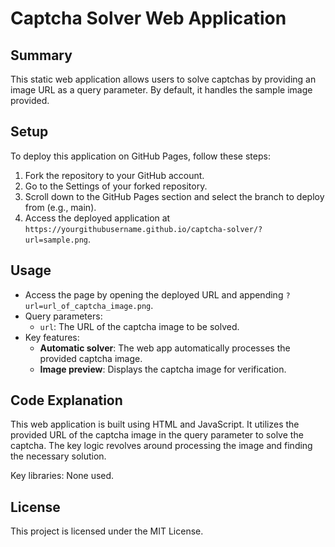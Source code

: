 # Captcha Solver Web Application

## Summary
This static web application allows users to solve captchas by providing an image URL as a query parameter. By default, it handles the sample image provided.

## Setup
To deploy this application on GitHub Pages, follow these steps:
1. Fork the repository to your GitHub account.
2. Go to the Settings of your forked repository.
3. Scroll down to the GitHub Pages section and select the branch to deploy from (e.g., main).
4. Access the deployed application at `https://yourgithubusername.github.io/captcha-solver/?url=sample.png`.

## Usage
- Access the page by opening the deployed URL and appending `?url=url_of_captcha_image.png`.
- Query parameters: 
  - `url`: The URL of the captcha image to be solved.
- Key features:
  - **Automatic solver**: The web app automatically processes the provided captcha image.
  - **Image preview**: Displays the captcha image for verification.

## Code Explanation
This web application is built using HTML and JavaScript. It utilizes the provided URL of the captcha image in the query parameter to solve the captcha. The key logic revolves around processing the image and finding the necessary solution.

Key libraries: None used.

## License
This project is licensed under the MIT License.
